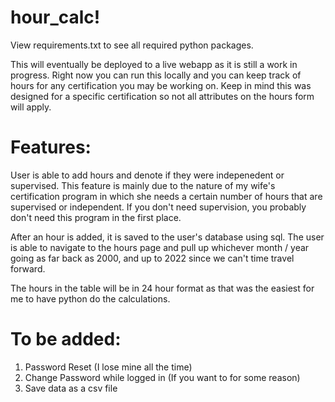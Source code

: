# hour_calc!

View requirements.txt to see all required python packages.

This will eventually be deployed to a live webapp as it is still a work in progress. Right now you can run this locally and you can keep track of hours for any certification you may be working on. Keep in mind this was designed for a specific certification so not all attributes on the hours form will apply.

# Features:

User is able to add hours and denote if they were indepenedent or supervised. This feature is mainly due to the nature of my wife's certification program in which she needs a certain number of hours that are supervised or independent. If you don't need supervision, you probably don't need this program in the first place.

After an hour is added, it is saved to the user's database using sql. The user is able to navigate to the hours page and pull up whichever month / year going as far back as 2000, and up to 2022 since we can't time travel forward. 

The hours in the table will be in 24 hour format as that was the easiest for me to have python do the calculations.

# To be added:
1. Password Reset (I lose mine all the time)
2. Change Password while logged in (If you want to for some reason)
3. Save data as a csv file

